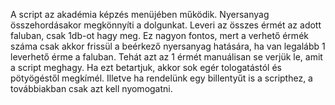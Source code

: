 A script az akadémia képzés menüjében működik. Nyersanyag összehordásakor megkönnyíti a dolgunkat. Leveri az összes érmét az adott faluban, csak 1db-ot hagy meg. Ez nagyon fontos, mert a verhető érmék száma csak akkor frissül a beérkező nyersanyag hatására, ha van legalább 1 leverhető érme a faluban. Tehát azt az 1 érmét manuálisan se verjük le, amit a script meghagy.
Ha ezt betartjuk, akkor sok egér tologatástól és pötyögéstől megkímél.
Illetve ha rendelünk egy billentyűt is a scripthez, a továbbiakban csak azt kell nyomogatni.
